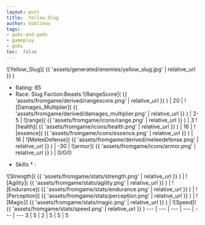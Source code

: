 ```yaml
---
layout: post
title:  Yellow_Slug
author: Goblinou
tags:
- gobs-and-gods
- gameplay
- gobs
toc:  false
---
```


![Yellow_Slug]( {{ 'assets/generated/enemies/yellow_slug.jpg' | relative_url }} )
- Rating: 65
- Race: Slug  Faction:Beasts
![RangeScore]( {{ 'assets/fromgame/derived/rangescore.png' | relative_url }} ) | 20 | ![Damages_Multiplier]( {{ 'assets/fromgame/derived/damages_multiplier.png' | relative_url }} ) | 2-5 | ![range]( {{ 'assets/fromgame/icons/range.png' | relative_url }} ) | 3
![health]( {{ 'assets/fromgame/icons/health.png' | relative_url }} ) | 16 | ![essence]( {{ 'assets/fromgame/icons/essence.png' | relative_url }} ) | 16 | ![MeleeDefense]( {{ 'assets/fromgame/derived/meleedefense.png' | relative_url }} ) | -30 | ![armor]( {{ 'assets/fromgame/icons/armor.png' | relative_url }} ) | 0/0/0
* Skills * : 

![Strength]( {{ 'assets/fromgame/stats/strength.png' | relative_url }} ) | ![Agility]( {{ 'assets/fromgame/stats/agility.png' | relative_url }} ) | ![Endurance]( {{ 'assets/fromgame/stats/endurance.png' | relative_url }} ) | ![Perception]( {{ 'assets/fromgame/stats/perception.png' | relative_url }} ) | ![Magic]( {{ 'assets/fromgame/stats/magic.png' | relative_url }} ) | ![Speed]( {{ 'assets/fromgame/stats/speed.png' | relative_url }} )
--- | --- | --- | --- | --- | ---
3 | 5 | 2 | 5 | 5 | 5
